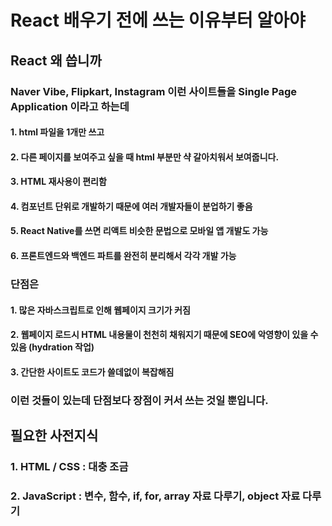# React 배우기 전에 쓰는 이유부터 알아야

## React 왜 씁니까

### Naver Vibe, Flipkart, Instagram 이런 사이트들을 Single Page Application 이라고 하는데

#### 1. html 파일을 1개만 쓰고
#### 2. 다른 페이지를 보여주고 싶을 때 html 부분만 샥 갈아치워서 보여줍니다.
#### 3. HTML 재사용이 편리함
#### 4. 컴포넌트 단위로 개발하기 때문에 여러 개발자들이 분업하기 좋음
#### 5. React Native를 쓰면 리액트 비슷한 문법으로 모바일 앱 개발도 가능
#### 6. 프론트엔드와 백엔드 파트를 완전히 분리해서 각각 개발 가능

### 단점은

#### 1. 많은 자바스크립트로 인해 웹페이지 크기가 커짐
#### 2. 웹페이지 로드시 HTML 내용물이 천천히 채워지기 때문에 SEO에 악영향이 있을 수 있음 (hydration 작업)
#### 3. 간단한 사이트도 코드가 쓸데없이 복잡해짐

### 이런 것들이 있는데 단점보다 장점이 커서 쓰는 것일 뿐입니다.

## 필요한 사전지식

### 1. HTML / CSS : 대충 조금
### 2. JavaScript : 변수, 함수, if, for, array 자료 다루기, object 자료 다루기

